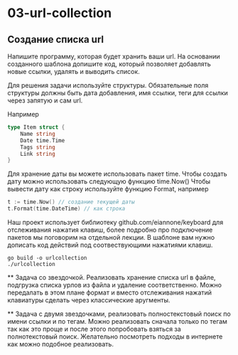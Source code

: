 # 03-url-collection

## Создание списка url

Напишите программу, которая будет хранить ваши url. На основании созданного шаблона допишите код, который позволяет 
добавлять новые ссылки, удалять и выводить список.

Для решения задачи используйте структуры. Обязательные поля структуры должны быть дата добавления, имя ссылки, 
теги для ссылки через запятую и сам url.

Например

```go
type Item struct {
	Name string
	Date time.Time
	Tags string
	Link string
}
```

Для хранение даты вы можете использовать пакет time. Чтобы создать дату можно использовать следующую функцию time.Now()
Чтобы вывести дату как строку используйте функцию Format, например
```go
t := time.Now() // создание текущей даты
t.Format(time.DateTime) // как строка
```
Наш проект использует библиотеку github.com/eiannone/keyboard для отслеживания нажатия клавиш, более подробно про 
подключение пакетов мы поговорим на отдельной лекции. В шаблоне вам нужно дописать код действий под соотвествующими 
нажатиями клавиш.

```shell
go build -o urlcollection
./urlcollection
```

** Задача со звездочкой. Реализовать хранение списка url в файле, подгрузка списка урлов из файла и удаление соответственно. Можно передалать в этом плане формат и вместо отслеживания нажатий клавиатуры сделать через классические аругменты.

** Задача с двумя звездочками, реализовать полностекстовый поиск по имени ссылки и по тегам. Можно реализовать сначала только по тегам так как это проще и после этого попробовать взяться за полнотекстовый поиск. Желательно посмотреть подходы в интернете как можно подобное реализовать.
